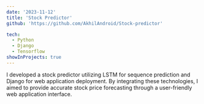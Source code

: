 ```yaml
---
date: '2023-11-12'
title: 'Stock Predictor'
github: 'https://github.com/AkhilAndroid/Stock-predictor'

tech:
  - Python
  - Django
  - Tensorflow
showInProjects: true
---
```


I developed a stock predictor utilizing LSTM for sequence prediction and Django for web application deployment. By integrating these technologies, I aimed to provide accurate stock price forecasting through a user-friendly web application interface.